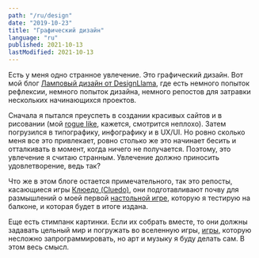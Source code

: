 ```yaml
---
path: "/ru/design"
date: "2019-10-23"
title: "Графический дизайн"
language: "ru"
published: 2021-10-13
lastModified: 2021-10-13
---
```


Есть у меня одно странное увлечение. Это графический дизайн.
Вот мой блог [Ламповый дизайн от DesignLlama](https://designllama.tumblr.com/), где есть немного попыток рефлексии, немного попыток дизайна, немного репостов для затравки нескольких начинающихся проектов.

Сначала я пытался преуспеть в создании красивых сайтов и в рисовании (мой [rogue like](/ru/gamedev/pyroguelike), кажется, смотрится неплохо). Затем погрузился в типографику, инфографику и в UX/UI. Но ровно сколько меня все это привлекает, ровно столько же это начинает бесить и отталкивать в момент, когда ничего не получается. Поэтому, это увлечение я считаю странным. Увлечение должно приносить удовлетворение, ведь так?

Что же в этом блоге остается примечательного, так это репосты, касающиеся игры [Клюедо (Cluedo)](/ru/board-games/cluedo-update), они подготавливают почву для размышлений о моей первой [настольной игре](/ru/board-games), которую я тестирую на балконе, и которая будет в итоге издана.

Еще есть стимпанк картинки. Если их собрать вместе, то они должны задавать цельный мир и погружать во вселенную игры, [игры](/ru/gamedev/battleship), которую несложно запрограммировать, но арт и музыку я буду делать сам. В этом весь смысл. 
